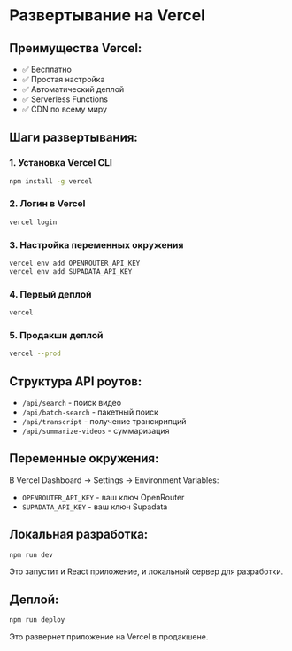 # Развертывание на Vercel

## Преимущества Vercel:
- ✅ Бесплатно
- ✅ Простая настройка
- ✅ Автоматический деплой
- ✅ Serverless Functions
- ✅ CDN по всему миру

## Шаги развертывания:

### 1. Установка Vercel CLI
```bash
npm install -g vercel
```

### 2. Логин в Vercel
```bash
vercel login
```

### 3. Настройка переменных окружения
```bash
vercel env add OPENROUTER_API_KEY
vercel env add SUPADATA_API_KEY
```

### 4. Первый деплой
```bash
vercel
```

### 5. Продакшн деплой
```bash
vercel --prod
```

## Структура API роутов:

- `/api/search` - поиск видео
- `/api/batch-search` - пакетный поиск
- `/api/transcript` - получение транскрипций
- `/api/summarize-videos` - суммаризация

## Переменные окружения:

В Vercel Dashboard → Settings → Environment Variables:

- `OPENROUTER_API_KEY` - ваш ключ OpenRouter
- `SUPADATA_API_KEY` - ваш ключ Supadata

## Локальная разработка:

```bash
npm run dev
```

Это запустит и React приложение, и локальный сервер для разработки.

## Деплой:

```bash
npm run deploy
```

Это развернет приложение на Vercel в продакшене.
